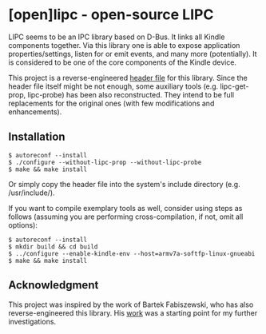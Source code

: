 [open]lipc - open-source LIPC
=============================

LIPC seems to be an IPC library based on D-Bus. It links all Kindle components together. Via this
library one is able to expose application properties/settings, listen for or emit events, and many
more (potentially). It is considered to be one of the core components of the Kindle device.

This project is a reverse-engineered [header file](/include/openlipc.h) for this library. Since
the header file itself might be not enough, some auxiliary tools (e.g. lipc-get-prop, lipc-probe)
has been also reconstructed. They intend to be full replacements for the original ones (with few
modifications and enhancements).


Installation
------------

	$ autoreconf --install
	$ ./configure --without-lipc-prop --without-lipc-probe
	$ make && make install

Or simply copy the header file into the system's include directory (e.g. /usr/include/).

If you want to compile exemplary tools as well, consider using steps as follows (assuming you are
performing cross-compilation, if not, omit all options):

	$ autoreconf --install
	$ mkdir build && cd build
	$ ../configure --enable-kindle-env --host=armv7a-softfp-linux-gnueabi
	$ make && make install


Acknowledgment
--------------

This project was inspired by the work of Bartek Fabiszewski, who has also reverse-engineered this
library. His [work](https://github.com/bfabiszewski/openlipc) was a starting point for my further
investigations.
